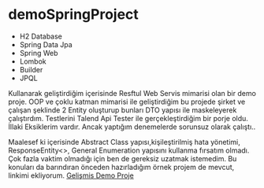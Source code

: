 # demoSpringProject
- H2 Database
- Spring Data Jpa
- Spring Web
- Lombok
- Builder
- JPQL

Kullanarak geliştirdiğim içerisinde Resftul Web Servis mimarisi olan bir demo proje. 
OOP ve çoklu katman mimarisi ile geliştirdiğim bu projede şirket ve çalışan şeklinde 2 Entity oluşturup bunları DTO yapısı ile maskeleyerek çalıştırdım.
Testlerini Talend Api Tester ile gerçekleştirdiğim bir porje oldu. İllaki Eksiklerim vardır. Ancak yaptığım denemelerde sorunsuz olarak çalıştı..

Maalesef ki içerisinde Abstract Class yapısı,kişileştirilmiş hata yönetimi, ResponseEntity<>, General Enumeration yapısını kullanma fırsatım olmadı. 
Çok fazla vaktim olmadığı için ben de gereksiz uzatmak istemedim. Bu konuları da barındıran önceden hazırladığım örnek projem de mevcut, linkimi ekliyorum.
[Gelişmis Demo Proje](https://github.com/mesutcalim/CRM-LITE/tree/pair8/crm-lite/src/main/java/com/etiya/crmlite/entities)
